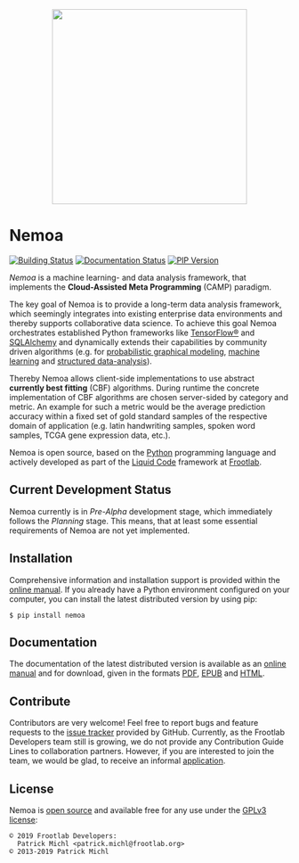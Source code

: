 <div align="center">
  <img src="https://www.frootlab.org/images/fig/nemoa.svg" width=350px>
</div>

Nemoa
=====

[![Building Status](https://travis-ci.org/frootlab/nemoa.svg?branch=master)](https://travis-ci.org/frootlab/nemoa)
[![Documentation Status](https://readthedocs.org/projects/nemoa/badge/?version=latest)](https://nemoa.readthedocs.io/en/latest/?badge=latest)
[![PIP Version](https://badge.fury.io/py/nemoa.svg)](https://badge.fury.io/py/nemoa)

*Nemoa* is a machine learning- and data analysis framework, that implements the
**Cloud-Assisted Meta Programming** (CAMP) paradigm.

The key goal of Nemoa is to provide a long-term data analysis framework, which
seemingly integrates into existing enterprise data environments and thereby
supports collaborative data science. To achieve this goal Nemoa orchestrates
established Python frameworks like [TensorFlow®](https://www.tensorflow.org/)
and [SQLAlchemy](https://www.sqlalchemy.org/) and dynamically extends their
capabilities by community driven algorithms (e.g. for [probabilistic graphical
modeling](https://en.wikipedia.org/wiki/Graphical_model), [machine
learning](https://en.wikipedia.org/wiki/Machine_learning) and [structured
data-analysis](https://en.wikipedia.org/wiki/Structured_data_analysis_(statistics))).

Thereby Nemoa allows client-side implementations to use abstract **currently
best fitting** (CBF) algorithms. During runtime the concrete implementation of
CBF algorithms are chosen server-sided by category and metric. An example for
such a metric would be the average prediction accuracy within a fixed set of
gold standard samples of the respective domain of application (e.g. latin
handwriting samples, spoken word samples, TCGA gene expression data, etc.).

Nemoa is open source, based on the [Python](https://www.python.org/) programming
language and actively developed as part of the [Liquid
Code](https://www.frootlab.org/liquid) framework at
[Frootlab](https://www.frootlab.org).

Current Development Status
--------------------------

Nemoa currently is in *Pre-Alpha* development stage, which immediately follows
the *Planning* stage. This means, that at least some essential requirements of
Nemoa are not yet implemented.

Installation
------------

Comprehensive information and installation support is provided within the
[online manual](http://docs.frootlab.org/nemoa). If you already have a
Python environment configured on your computer, you can install the latest
distributed version by using pip:

    $ pip install nemoa

Documentation
-------------

The documentation of the latest distributed version is available as an [online
manual](http://docs.frootlab.org/nemoa) and for download, given in the
formats [PDF](https://readthedocs.org/projects/nemoa/downloads/pdf/latest/),
[EPUB](https://readthedocs.org/projects/nemoa/downloads/epub/latest/) and
[HTML](https://readthedocs.org/projects/nemoa/downloads/htmlzip/latest/).

Contribute
----------

Contributors are very welcome! Feel free to report bugs and feature requests to
the [issue tracker](https://github.com/frootlab/nemoa/issues) provided by
GitHub. Currently, as the Frootlab Developers team still is growing, we do not
provide any Contribution Guide Lines to collaboration partners. However, if you
are interested to join the team, we would be glad, to receive an informal
[application](mailto:application@frootlab.org).

License
-------

Nemoa is [open source](https://github.com/frootlab/pandora) and available free
for any use under the [GPLv3 license](https://www.gnu.org/licenses/gpl.html):

    © 2019 Frootlab Developers:
      Patrick Michl <patrick.michl@frootlab.org>
    © 2013-2019 Patrick Michl
